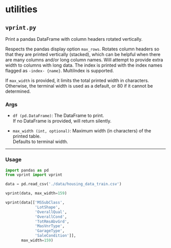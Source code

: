 # utilities

## `vprint.py`

Print a pandas DataFrame with column headers rotated vertically.

Respects the pandas display option `max_rows`. Rotates column headers so that 
they are printed vertically (stacked), which can be helpful when there are many 
columns and/or long column names. Will attempt to provide extra width to columns 
with long data. The index is printed with the index names flagged as `-index- {name}`. 
MultiIndex is supported.

If `max_width` is provided, it limits the total printed width in characters. 
Otherwise, the terminal width is used as a default, or 80 if it cannot be determined.

### Args

- `df (pd.DataFrame)`: The DataFrame to print.  
  If no DataFrame is provided, will return silently.

- `max_width (int, optional)`: Maximum width (in characters) of the printed table.  
  Defaults to terminal width.

---

### Usage

```python
import pandas as pd
from vprint import vprint

data = pd.read_csv('./data/housing_data_train.csv')

vprint(data, max_width=159)

vprint(data[['MSSubClass',
             'LotShape',
             'OverallQual',
             'OverallCond',
             'TotRmsAbvGrd',
             'MasVnrType',
             'GarageType',
             'SaleCondition']], 
       max_width=159)
